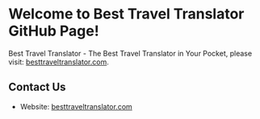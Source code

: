 # Welcome to Best Travel Translator GitHub Page!  
Best Travel Translator - The Best Travel Translator in Your Pocket, please visit: [besttraveltranslator.com](https://besttraveltranslator.com).

## Contact Us    
- Website: [besttraveltranslator.com](https://besttraveltranslator.com)

<!--
**traveltranslator1/traveltranslator1** is a ✨ _special_ ✨ repository because its `README.md` (this file) appears on your GitHub profile.

Here are some ideas to get you started:

- 🔭 I’m currently working on ...
- 🌱 I’m currently learning ...
- 👯 I’m looking to collaborate on ...
- 🤔 I’m looking for help with ...
- 💬 Ask me about ...
- 📫 How to reach me: ...
- 😄 Pronouns: ...
- ⚡ Fun fact: ...
-->

